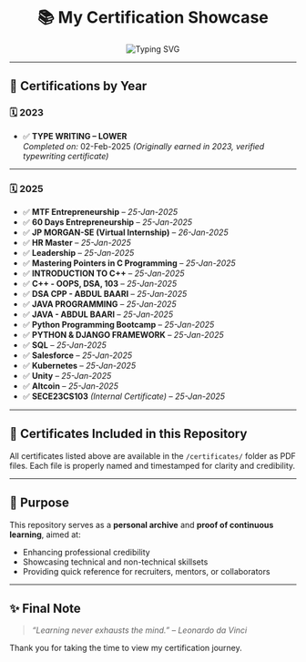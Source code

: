 <h1 align="center">📚 My Certification Showcase</h1>

<p align="center">
  <img src="https://readme-typing-svg.herokuapp.com?font=Fira+Code&size=22&pause=1000&center=true&vCenter=true&width=800&lines=My+Learning+Journey+Through+Certifications+%F0%9F%93%9A;Tech+%7C+Cloud+%7C+Leadership+%7C+DevOps+%7C+Programming+%7C+HR" alt="Typing SVG" />
</p>

---

## 📅 Certifications by Year

### 🗓️ **2023**

- ✅ **TYPE WRITING – LOWER**  
  *Completed on:* 02-Feb-2025 *(Originally earned in 2023, verified typewriting certificate)*

---

### 🗓️ **2025**

- ✅ **MTF Entrepreneurship** – *25-Jan-2025*  
- ✅ **60 Days Entrepreneurship** – *25-Jan-2025*  
- ✅ **JP MORGAN-SE (Virtual Internship)** – *26-Jan-2025*  
- ✅ **HR Master** – *25-Jan-2025*  
- ✅ **Leadership** – *25-Jan-2025*  
- ✅ **Mastering Pointers in C Programming** – *25-Jan-2025*  
- ✅ **INTRODUCTION TO C++** – *25-Jan-2025*  
- ✅ **C++ - OOPS, DSA, 103** – *25-Jan-2025*  
- ✅ **DSA CPP - ABDUL BAARI** – *25-Jan-2025*  
- ✅ **JAVA PROGRAMMING** – *25-Jan-2025*  
- ✅ **JAVA - ABDUL BAARI** – *25-Jan-2025*  
- ✅ **Python Programming Bootcamp** – *25-Jan-2025*  
- ✅ **PYTHON & DJANGO FRAMEWORK** – *25-Jan-2025*  
- ✅ **SQL** – *25-Jan-2025*  
- ✅ **Salesforce** – *25-Jan-2025*  
- ✅ **Kubernetes** – *25-Jan-2025*  
- ✅ **Unity** – *25-Jan-2025*  
- ✅ **Altcoin** – *25-Jan-2025*  
- ✅ **SECE23CS103** *(Internal Certificate)* – *25-Jan-2025*

---

## 📂 Certificates Included in this Repository

All certificates listed above are available in the `/certificates/` folder as PDF files. Each file is properly named and timestamped for clarity and credibility.

---

## 🎯 Purpose

This repository serves as a **personal archive** and **proof of continuous learning**, aimed at:
- Enhancing professional credibility  
- Showcasing technical and non-technical skillsets  
- Providing quick reference for recruiters, mentors, or collaborators

---

## ✨ Final Note

> _“Learning never exhausts the mind.” – Leonardo da Vinci_

Thank you for taking the time to view my certification journey.
